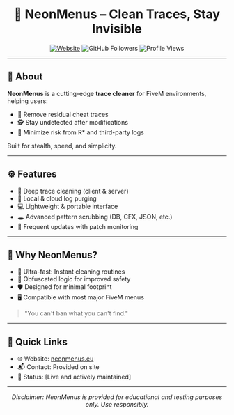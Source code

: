 <h1 align="center">🧼 NeonMenus – Clean Traces, Stay Invisible</h1>

<p align="center">
  <a href="https://neonmenus.eu" target="_blank"><img src="https://img.shields.io/badge/Website-neonmenus.eu-ff2e63?style=for-the-badge&logo=google-chrome&logoColor=white" alt="Website"/></a>
  <img src="https://img.shields.io/github/followers/neonmenu?style=for-the-badge&label=Follow&logo=github&color=2ecc71" alt="GitHub Followers"/>
  <img src="https://komarev.com/ghpvc/?username=neonmenu&style=for-the-badge" alt="Profile Views"/>
</p>

---

## 🧠 About

**NeonMenus** is a cutting-edge **trace cleaner** for FiveM environments, helping users:

- 🧼 Remove residual cheat traces
- 🕵️ Stay undetected after modifications
- 🧩 Minimize risk from R* and third-party logs

Built for stealth, speed, and simplicity.

---

## ⚙️ Features

- 🧹 Deep trace cleaning (client & server)
- 🧪 Local & cloud log purging
- 💻 Lightweight & portable interface
- 🕳️ Advanced pattern scrubbing (DB, CFX, JSON, etc.)
- 💾 Frequent updates with patch monitoring

---

## 🔐 Why NeonMenus?

- 🚀 Ultra-fast: Instant cleaning routines
- 🧬 Obfuscated logic for improved safety
- 🛡️ Designed for minimal footprint
- 🖥️ Compatible with most major FiveM menus

> "You can't ban what you can't find."

---

## 📌 Quick Links

- 🌐 Website: [neonmenus.eu](https://neonmenus.eu)
- 📬 Contact: Provided on site
- 🧩 Status: [Live and actively maintained]

---

<p align="center">
  <i>Disclaimer: NeonMenus is provided for educational and testing purposes only. Use responsibly.</i>
</p>
